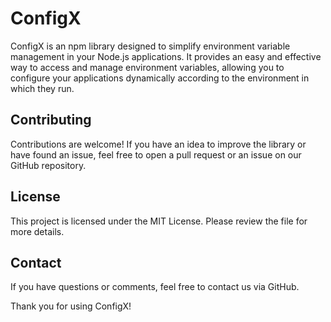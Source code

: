 # ConfigX
ConfigX is an npm library designed to simplify environment variable management in your Node.js applications. It provides an easy and effective way to access and manage environment variables, allowing you to configure your applications dynamically according to the environment in which they run.

## Contributing
Contributions are welcome! If you have an idea to improve the library or have found an issue, feel free to open a pull request or an issue on our GitHub repository.

## License
This project is licensed under the MIT License. Please review the file for more details.

## Contact
If you have questions or comments, feel free to contact us via GitHub.

Thank you for using ConfigX!
